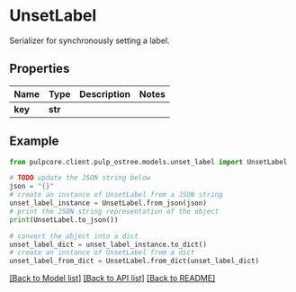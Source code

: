 # UnsetLabel

Serializer for synchronously setting a label.

## Properties

Name | Type | Description | Notes
------------ | ------------- | ------------- | -------------
**key** | **str** |  | 

## Example

```python
from pulpcore.client.pulp_ostree.models.unset_label import UnsetLabel

# TODO update the JSON string below
json = "{}"
# create an instance of UnsetLabel from a JSON string
unset_label_instance = UnsetLabel.from_json(json)
# print the JSON string representation of the object
print(UnsetLabel.to_json())

# convert the object into a dict
unset_label_dict = unset_label_instance.to_dict()
# create an instance of UnsetLabel from a dict
unset_label_from_dict = UnsetLabel.from_dict(unset_label_dict)
```
[[Back to Model list]](../README.md#documentation-for-models) [[Back to API list]](../README.md#documentation-for-api-endpoints) [[Back to README]](../README.md)


